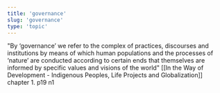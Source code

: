 ```yaml
---
title: 'governance'
slug: 'governance'
type: 'topic'
---
```


"By ‘governance’ we refer to the complex of practices, discourses and institutions by means of which human populations and the processes of ‘nature’ are conducted according to certain ends that themselves are informed by specific values and visions of the world"
[[In the Way of Development - Indigenous Peoples, Life Projects and Globalization]] chapter 1. p19 n1